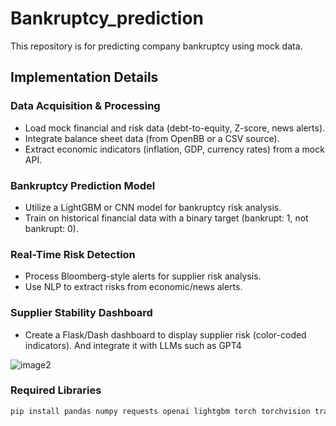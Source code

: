 # Bankruptcy_prediction

This repository is for predicting company bankruptcy using mock data.

## Implementation Details

### Data Acquisition & Processing
- Load mock financial and risk data (debt-to-equity, Z-score, news alerts).
- Integrate balance sheet data (from OpenBB or a CSV source).
- Extract economic indicators (inflation, GDP, currency rates) from a mock API.

### Bankruptcy Prediction Model
- Utilize a LightGBM or CNN model for bankruptcy risk analysis.
- Train on historical financial data with a binary target (bankrupt: 1, not bankrupt: 0).

### Real-Time Risk Detection
- Process Bloomberg-style alerts for supplier risk analysis.
- Use NLP to extract risks from economic/news alerts.

### Supplier Stability Dashboard
- Create a Flask/Dash dashboard to display supplier risk (color-coded indicators). And integrate it with LLMs such as GPT4

![image2](https://github.com/user-attachments/assets/f51a277d-2467-4c49-83ea-c33757465857)

### Required Libraries
```bash
pip install pandas numpy requests openai lightgbm torch torchvision transformers dash flask
